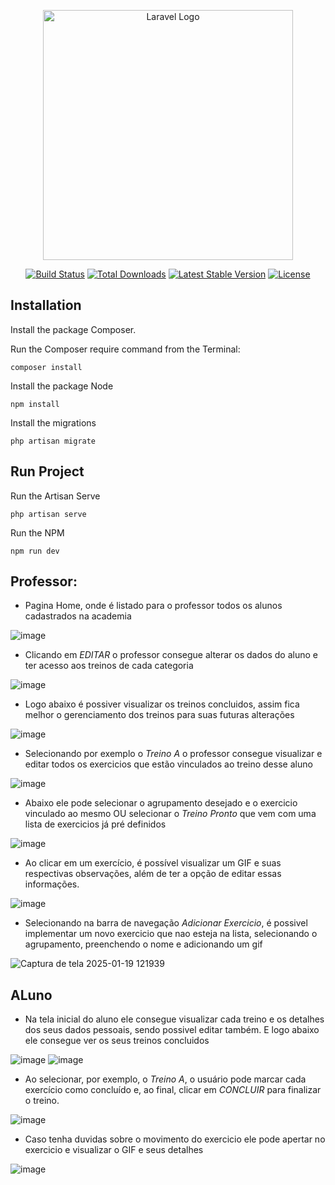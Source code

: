 <p align="center"><a href="https://laravel.com" target="_blank"><img src="https://raw.githubusercontent.com/laravel/art/master/logo-lockup/5%20SVG/2%20CMYK/1%20Full%20Color/laravel-logolockup-cmyk-red.svg" width="400" alt="Laravel Logo"></a></p>

<p align="center">
<a href="https://github.com/laravel/framework/actions"><img src="https://github.com/laravel/framework/workflows/tests/badge.svg" alt="Build Status"></a>
<a href="https://packagist.org/packages/laravel/framework"><img src="https://img.shields.io/packagist/dt/laravel/framework" alt="Total Downloads"></a>
<a href="https://packagist.org/packages/laravel/framework"><img src="https://img.shields.io/packagist/v/laravel/framework" alt="Latest Stable Version"></a>
<a href="https://packagist.org/packages/laravel/framework"><img src="https://img.shields.io/packagist/l/laravel/framework" alt="License"></a>
</p>

## Installation

Install the package Composer. 

Run the Composer require command from the Terminal:

    composer install

Install the package Node

    npm install

Install the migrations

    php artisan migrate 

## Run Project

Run the Artisan Serve

    php artisan serve

Run the NPM 

    npm run dev

## Professor:
 - Pagina Home, onde é listado para o professor todos os alunos cadastrados na academia

![image](https://github.com/user-attachments/assets/704085a6-1a30-42cf-9600-cc14de038b21)

- Clicando em *EDITAR* o professor consegue alterar os dados do aluno e ter acesso aos treinos de cada categoria

![image](https://github.com/user-attachments/assets/39d12d74-8253-4a2b-8078-44bbcba53b52)

- Logo abaixo é possiver visualizar os treinos concluidos, assim fica melhor o gerenciamento dos treinos para suas futuras alterações 

![image](https://github.com/user-attachments/assets/79b6c822-9db7-4ba2-9d1a-4d55705eda6a)

- Selecionando por exemplo o *Treino A* o professor consegue visualizar e editar todos os exercicios que estão vinculados ao treino desse aluno

![image](https://github.com/user-attachments/assets/8bc947e8-d0f1-4e6b-a439-378363780dd0)

- Abaixo ele pode selecionar o agrupamento desejado e o exercicio vinculado ao mesmo OU selecionar o *Treino Pronto* que vem com uma lista de exercicios já pré definidos 
  
![image](https://github.com/user-attachments/assets/696d3fb5-7a58-40c2-94d4-7baa45805506)

- Ao clicar em um exercício, é possível visualizar um GIF e suas respectivas observações, além de ter a opção de editar essas informações.

![image](https://github.com/user-attachments/assets/7fed0fd4-9625-4e43-a6b2-a429e7365ef2)

- Selecionando na barra de navegação *Adicionar Exercicio*, é possivel implementar um novo exercicio que nao esteja na lista, selecionando o agrupamento, preenchendo o nome e adicionando um gif
  
![Captura de tela 2025-01-19 121939](https://github.com/user-attachments/assets/13c6b5c9-ce6e-474a-86fd-e41903c63bf4)


## ALuno

- Na tela inicial do aluno ele consegue visualizar cada treino e os detalhes dos seus dados pessoais, sendo possivel editar também. E logo abaixo ele consegue ver os seus treinos concluidos

![image](https://github.com/user-attachments/assets/f0bd10be-9a92-4caf-8a6c-52d10908b99e)
![image](https://github.com/user-attachments/assets/a9c5c5de-2e47-4f01-9927-8fbe0c99b888)

- Ao selecionar, por exemplo, o *Treino A*, o usuário pode marcar cada exercício como concluído e, ao final, clicar em *CONCLUIR* para finalizar o treino.
  
![image](https://github.com/user-attachments/assets/0c62fa14-190b-4989-86f7-ced7f3a90c68)

- Caso tenha duvidas sobre o movimento do exercicio ele pode apertar no exercicio e visualizar o GIF e seus detalhes

![image](https://github.com/user-attachments/assets/22d4006b-1ef7-4cea-9ff6-cae00a2c5483)









